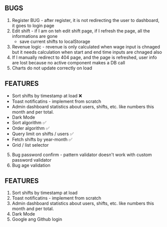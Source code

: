 ## BUGS

1.  Register BUG - after register, it is not redirecting the user to dashboard, it goes to login page
2.  Edit shift - if I am on teh edit shift page, if I refresh the page, all the informations are gone
    - save current shifts to localStorage
3.  Revenue logic - revenue is only calculated when wage input is chnaged but it needs calculation when start and end time inputs are chnaged also
4.  If I manually redirect to 404 page, and the page is refreshed, user info are lost because no active component makes a DB call
5.  Charts do not update correctly on load

## FEATURES

- Sort shifts by timestamp at load ❌
- Toast notificatins - implement from scratch
- Admin dashboard statistics about users, shifts, etc. like numbers this month and per total.
- Dark Mode
- Sort algorithm ✅
- Order algorithm ✅
- Query limit on shifts / users ✅
- Fetch shifts by year-month ✅
- Grid / list selector

5.  Bug password confirm - pattern validator doesn't work with custom password validator
6.  Bug age validation

## FEATURES

1. Sort shifts by timestamp at load
2. Toast notificatins - implement from scratch
3. Admin dashboard statistics about users, shifts, etc. like numbers this month and per total.
4. Dark Mode
5. Google ang Github login
